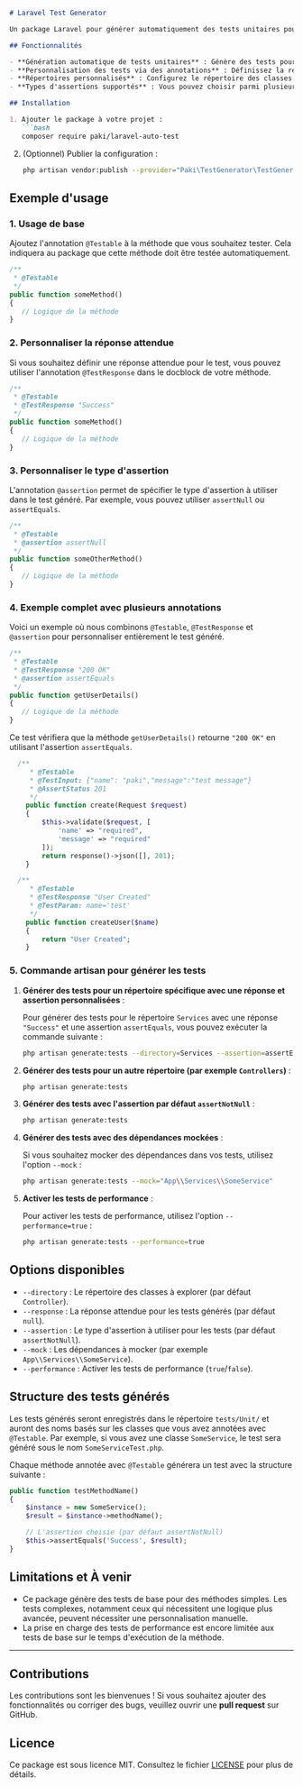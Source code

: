 
```markdown
# Laravel Test Generator

Un package Laravel pour générer automatiquement des tests unitaires pour les méthodes annotées avec `@Testable`.

## Fonctionnalités

- **Génération automatique de tests unitaires** : Génère des tests pour les méthodes annotées avec `@Testable`.
- **Personnalisation des tests via des annotations** : Définissez la réponse attendue avec `@TestResponse` et le type d'assertion avec `@assertion` directement dans le docblock des méthodes.
- **Répertoires personnalisés** : Configurez le répertoire des classes à explorer (par défaut `Services`).
- **Types d'assertions supportés** : Vous pouvez choisir parmi plusieurs types d'assertions comme `assertEquals`, `assertNotNull`, `assertNull`, etc.

## Installation

1. Ajouter le package à votre projet :
   ```bash
   composer require paki/laravel-auto-test
   ```

2. (Optionnel) Publier la configuration :
   ```bash
   php artisan vendor:publish --provider="Paki\TestGenerator\TestGeneratorServiceProvider"
   ```

## Exemple d'usage

### 1. Usage de base

Ajoutez l'annotation `@Testable` à la méthode que vous souhaitez tester. Cela indiquera au package que cette méthode doit être testée automatiquement.

```php
/**
 * @Testable
 */
public function someMethod()
{
   // Logique de la méthode
}
```

### 2. Personnaliser la réponse attendue

Si vous souhaitez définir une réponse attendue pour le test, vous pouvez utiliser l'annotation `@TestResponse` dans le docblock de votre méthode.

```php
/**
 * @Testable
 * @TestResponse "Success"
 */
public function someMethod()
{
   // Logique de la méthode
}
```

### 3. Personnaliser le type d'assertion

L'annotation `@assertion` permet de spécifier le type d'assertion à utiliser dans le test généré. Par exemple, vous pouvez utiliser `assertNull` ou `assertEquals`.

```php
/**
 * @Testable
 * @assertion assertNull
 */
public function someOtherMethod()
{
   // Logique de la méthode
}
```

### 4. Exemple complet avec plusieurs annotations

Voici un exemple où nous combinons `@Testable`, `@TestResponse` et `@assertion` pour personnaliser entièrement le test généré.

```php
/**
 * @Testable
 * @TestResponse "200 OK"
 * @assertion assertEquals
 */
public function getUserDetails()
{
   // Logique de la méthode
}
```
Ce test vérifiera que la méthode `getUserDetails()` retourne `"200 OK"` en utilisant l'assertion `assertEquals`.


```php
  /**
     * @Testable
     * @TestInput: {"name": "paki","message":"test message"}
     * @AssertStatus 201
     */
    public function create(Request $request)
    {
        $this->validate($request, [
            'name' => "required",
            'message' => "required"
        ]);
        return response()->json([], 201);
    }
```
```php
  /**
     * @Testable
     * @TestResponse "User Created"
     * @TestParam: name='test'
     */
    public function createUser($name)
    {
        return "User Created";
    }
```



### 5. Commande artisan pour générer les tests

1. **Générer des tests pour un répertoire spécifique avec une réponse et assertion personnalisées** :

   Pour générer des tests pour le répertoire `Services` avec une réponse `"Success"` et une assertion `assertEquals`, vous pouvez exécuter la commande suivante :

   ```bash
   php artisan generate:tests --directory=Services --assertion=assertEquals --response="Success"
   ```

2. **Générer des tests pour un autre répertoire (par exemple `Controllers`)** :

   ```bash
   php artisan generate:tests
   ```

3. **Générer des tests avec l'assertion par défaut `assertNotNull`** :

   ```bash
   php artisan generate:tests
   ```

4. **Générer des tests avec des dépendances mockées** :

   Si vous souhaitez mocker des dépendances dans vos tests, utilisez l'option `--mock` :

   ```bash
   php artisan generate:tests --mock="App\\Services\\SomeService"
   ```

5. **Activer les tests de performance** :

   Pour activer les tests de performance, utilisez l'option `--performance=true` :

   ```bash
   php artisan generate:tests --performance=true
   ```

## Options disponibles

- `--directory` : Le répertoire des classes à explorer (par défaut `Controller`).
- `--response` : La réponse attendue pour les tests générés (par défaut `null`).
- `--assertion` : Le type d'assertion à utiliser pour les tests (par défaut `assertNotNull`).
- `--mock` : Les dépendances à mocker (par exemple `App\\Services\\SomeService`).
- `--performance` : Activer les tests de performance (`true`/`false`).


## Structure des tests générés

Les tests générés seront enregistrés dans le répertoire `tests/Unit/` et auront des noms basés sur les classes que vous avez annotées avec `@Testable`. Par exemple, si vous avez une classe `SomeService`, le test sera généré sous le nom `SomeServiceTest.php`.

Chaque méthode annotée avec `@Testable` générera un test avec la structure suivante :

```php
public function testMethodName()
{
    $instance = new SomeService();
    $result = $instance->methodName();

    // L'assertion choisie (par défaut assertNotNull)
    $this->assertEquals('Success', $result);
}
```
## Limitations et À venir

- Ce package génère des tests de base pour des méthodes simples. Les tests complexes, notamment ceux qui nécessitent une logique plus avancée, peuvent nécessiter une personnalisation manuelle.
- La prise en charge des tests de performance est encore limitée aux tests de base sur le temps d'exécution de la méthode.

---

## Contributions

Les contributions sont les bienvenues ! Si vous souhaitez ajouter des fonctionnalités ou corriger des bugs, veuillez ouvrir une **pull request** sur GitHub.

## Licence

Ce package est sous licence MIT. Consultez le fichier [LICENSE](LICENSE) pour plus de détails.
